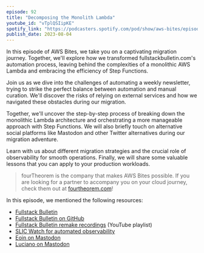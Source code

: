 ```yaml
---
episode: 92
title: "Decomposing the Monolith Lambda"
youtube_id: "vTplQSIipKE"
spotify_link: "https://podcasters.spotify.com/pod/show/aws-bites/episodes/92--Decomposing-the-Monolith-Lambda-e26ufn7"
publish_date: 2023-08-04
---
```


In this episode of AWS Bites, we take you on a captivating migration journey. Together, we'll explore how we transformed fullstackbulletin.com's automation process, leaving behind the complexities of a monolithic AWS Lambda and embracing the efficiency of Step Functions.

Join us as we dive into the challenges of automating a weekly newsletter, trying to strike the perfect balance between automation and manual curation. We'll discover the risks of relying on external services and how we navigated these obstacles during our migration.

Together, we'll uncover the step-by-step process of breaking down the monolithic Lambda architecture and orchestrating a more manageable approach with Step Functions. We will also briefly touch on alternative social platforms like Mastodon and other Twitter alternatives during our migration adventure.

Learn with us about different migration strategies and the crucial role of observability for smooth operations. Finally, we will share some valuable lessons that you can apply to your production workloads.


> fourTheorem is the company that makes AWS Bites possible. If you are looking for a partner to accompany you on your cloud journey, check them out at [fourtheorem.com](https://fourtheorem.com)!


In this episode, we mentioned the following resources:

- [Fullstack Bulletin](https://fullstackbulletin.com/)
- [Fullstack Bulletin on GitHub](https://github.com/FullStackBulletin/)
- [Fullstack Bulletin remake recordings](https://www.youtube.com/playlist?list=PLbNOKnE-Oyr1tsUft4j0QZDyk5iFcVVy_) (YouTube playlist)
- [SLIC Watch for automated observability](https://github.com/fourTheorem/slic-watch)
- [Eoin on Mastodon](https://mastodon.ie/@eoins)
- [Luciano on Mastodon](https://mastodon.ie/@loige)
